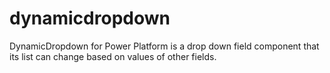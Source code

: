 # dynamicdropdown
DynamicDropdown for Power Platform is a drop down field component that its list can change based on values of other fields.
